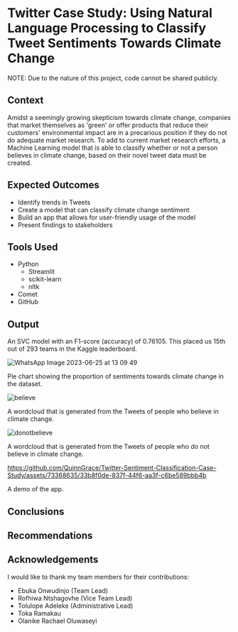 # Twitter Case Study: Using Natural Language Processing to Classify Tweet Sentiments Towards Climate Change

NOTE: Due to the nature of this project, code cannot be shared publicly. 

## Context 
Amidst a seemingly growing skepticism towards climate change, companies that market themselves as 'green' or offer products that reduce their customers' environmental impact are in a precarious position if they do not do adequate market research. To add to current market research efforts, a Machine Learning model that is able to classify whether or not a person believes in climate change, based on their novel tweet data must be created.

## Expected Outcomes
- Identify trends in Tweets
- Create a model that can classify climate change sentiment
- Build an app that allows for user-friendly usage of the model
- Present findings to stakeholders

## Tools Used
- Python
  - Streamlit
  - scikit-learn
  - nltk
- Comet
- GitHub

## Output

An SVC model with an F1-score (accuracy) of 0.76105. This placed us 15th out of 293 teams in the Kaggle leaderboard.

![WhatsApp Image 2023-06-25 at 13 09 49](https://github.com/QuinnGrace/Twitter-Sentiment-Classification-Case-Study/assets/73368635/55c87c82-e717-464a-b8f3-4f20e876524a)

Pie chart showing the proportion of sentiments towards climate change in the dataset.

![believe](https://github.com/QuinnGrace/Twitter-Sentiment-Classification-Case-Study/assets/73368635/6e9c6fce-9734-4b61-aca9-c8aad325e84c)

A wordcloud that is generated from the Tweets of people who believe in climate change.

![donotbelieve](https://github.com/QuinnGrace/Twitter-Sentiment-Classification-Case-Study/assets/73368635/599135ce-48f3-4045-a765-21a121deb033)

A wordcloud that is generated from the Tweets of people who do not believe in climate change.


https://github.com/QuinnGrace/Twitter-Sentiment-Classification-Case-Study/assets/73368635/33b8f0de-837f-44f6-aa3f-c6be589bbb4b

A demo of the app.

## Conclusions

## Recommendations


## Acknowledgements
I would like to thank my team members for their contributions:
- Ebuka Onwudinjo (Team Lead)
- Rofhiwa Ntshagovhe (Vice Team Lead)
- Tolulope Adeleke (Administrative Lead)
- Toka Ramakau
- Olanike Rachael Oluwaseyi
